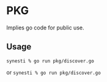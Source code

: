 # PKG

Implies go code for public use.

## Usage

`synesti % go run pkg/discover.go`

or `synesti % go run pkg/discover.go`
